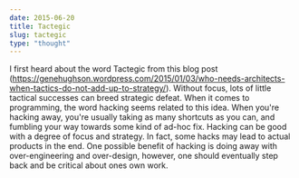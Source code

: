 ```yaml
---
date: 2015-06-20
title: Tactegic
slug: tactegic
type: "thought"
---
```



I first heard about the word Tactegic from this blog post (https://genehughson.wordpress.com/2015/01/03/who-needs-architects-when-tactics-do-not-add-up-to-strategy/). Without focus, lots of little tactical successes can breed strategic defeat. When it comes to programming, the word hacking seems related to this idea. When you're hacking away, you're usually taking as many shortcuts as you can, and fumbling your way towards some kind of ad-hoc fix. Hacking can be good with a degree of focus and strategy. In fact, some hacks may lead to actual products in the end. One possible benefit of hacking is doing away with over-engineering and over-design, however, one should eventually step back and be critical about ones own work.